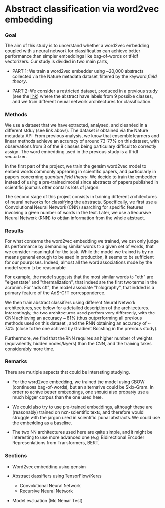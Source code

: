 # Abstract classification via word2vec embedding

### Goal

The aim of this study is to understand whether a word2vec embedding coupled with a neural network for classification can achieve better performance than simpler embeddings like bag-of-words or tf-idf vectorizers. Our study is divided in two main parts,


- PART 1: We train a word2vec embedder using ~20,000 abstracts collected via the Nature metadata dataset, filtered by the keyword *field theory*.


- PART 2: We consider a restricted dataset, produced in a previous study (see the [link](https://github.com/carlosparaciari/abstract-classification-supervised)) where the abstract have labels from 9 possible classes, and we train different neural network architectures for classification.

### Methods

We use a dataset that we have extracted, analysed, and cleanded in a different stduy (see link above). The dataset is obtained via the Nature metadata API. From previous analysis, we know that ensemble learners and linear methods achieve an accuracy of around 73-77% on this dataset, with observations from 3 of the 9 classes being particulary difficult to correctly assign. The word embedding used in the previous study is a tf-idf vectorizer.

In the first part of the project, we train the gensim word2vec model to embed words commonly appearing in scientific papers, and particularly in papers concerning *quantum field theory*. We decide to train the embedder instead of using a pre-trained model since abstracts of papers published in scientific journals ofter contains lots of jargon.

The second stage of this project consists in training different architectures of neural networks for classifying the abstracts. Specifically, we first use a Convolutional Neural Network (CNN) searching for specific features involving a given number of words in the text. Later, we use a Recursive Neural Network (RNN) to obtian information from the whole abstract.

### Results

For what concerns the word2vec embedding we trained, we can only judge its performance by demanding similar words to a given set of words, that we consider meaningful for the task. While the model we trained is by no means general enough to be used in production, it seems to be sufficient for our pourposes. Indeed, almost all the word associations made by the model seem to be reasonable.

For example, the model suggests that the most similar words to "eth" are "eigenstate" and "thermalization", that indeed are the first two terms in the acronim. For "ads cft", the model associate "holography", that indded is a primary feature of the AdS-CFT correspondence.

We then train abstract classifiers using different Neural Network architectures, see below for a detailed description of the architectures. Interestingly, the two architectures used perform very differently, with the CNN achieving an accuracy ~ 81% (thus outperforming all previous methods used on this dataset), and the RNN obtaining an accuracy of ~ 74% (close to the one achived by Gradient Boosting in the previous study).

Furthermore, we find that the RNN requires an higher number of weights (equivalently, hidden nodes/layers) than the CNN, and the training takes considerably more time.

### Remarks

There are multiple aspects that could be interesting studying.

- For the word2vec embedding, we trained the model using CBOW (continuous bag-of-words), but an alternative could be Skip-Gram. In order to achive better embeddings, one should also probably use a much bigger corpus than the one used here.


- We could also try to use pre-trained embeddings, although these are (reasonably) trained on non-scientific texts, and therefore would struggle with the jargon used in scientific jounal abstracts. We could use the embedding as a baseline.


- The two NN architectures used here are quite simple, and it might be interesting to use more advanced one (e.g. Bidirectional Encoder Representations from Transformers, BERT)

### Sections

- Word2vec embedding using gensim

- Abstract classifiers using TensorFlow/Keras
    - Convolutional Neural Network
    - Recursive Neural Network
    
- Model evaluation (Mc Nemar Test)